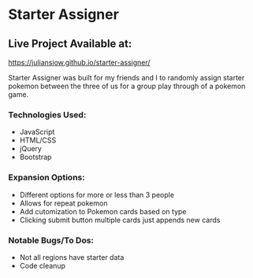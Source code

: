 # Starter Assigner

## Live Project Available at:
https://juliansiow.github.io/starter-assigner/

Starter Assigner was built for my friends and I to randomly assign starter pokemon between the three of us for a group play through of a pokemon game.  

### Technologies Used: 

* JavaScript
* HTML/CSS
* jQuery
* Bootstrap

### Expansion Options:

* Different options for more or less than 3 people
* Allows for repeat pokemon
* Add cutomization to Pokemon cards based on type 
* Clicking submit button multiple cards just appends new cards

### Notable Bugs/To Dos:

* Not all regions have starter data
* Code cleanup